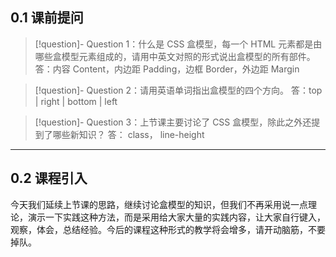 ## 0.1 课前提问

>[!question]- Question 1：什么是 CSS 盒模型，每一个 HTML 元素都是由哪些盒模型元素组成的，请用中英文对照的形式说出盒模型的所有部件。
> 答：内容 Content，内边距 Padding，边框 Border，外边距 Margin

>[!question]- Question 2：请用英语单词指出盒模型的四个方向。
> 答：top | right | bottom | left

 >[!question]- Question 3：上节课主要讨论了 CSS 盒模型，除此之外还提到了哪些新知识？
>答： class， line-height

___

## 0.2 课程引入

今天我们延续上节课的思路，继续讨论盒模型的知识，但我们不再采用说一点理论，演示一下实践这种方法，而是采用给大家大量的实践内容，让大家自行键入，观察，体会，总结经验。今后的课程这种形式的教学将会增多，请开动脑筋，不要掉队。


